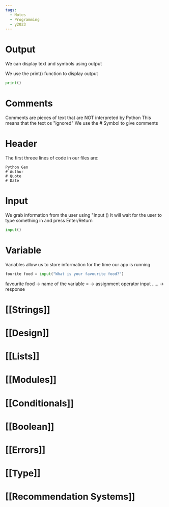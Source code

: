 ```yaml
---
tags:
  - Notes
  - Programming
  - y2023
---
```

# Output 
We can display text and symbols using output

We use the print() function to display output

```python
print()
```

# Comments
Comments are pieces of text that are NOT interpreted by Python
This means that the text os "ignored" 
We use the # Symbol to give comments

# Header 
The first threee lines of code in our files are:

```
Python Gen
# Author
# Quote
# Date
```

# Input

We grab information from the user using "Input ()
It will wait for the user to type something in and press Enter/Return
```python
input()
```

# Variable 
Variables allow us to store information for the time our app is running

```python
fourite food = input("What is your favourite food?")
```

favourite food -> name of the variable
= -> assignment operator
input ..... -> response

# [[Strings]]

# [[Design]]

# [[Lists]]

# [[Modules]]

# [[Conditionals]]

# [[Boolean]]

# [[Errors]]


# [[Type]]

# [[Recommendation Systems]] 




